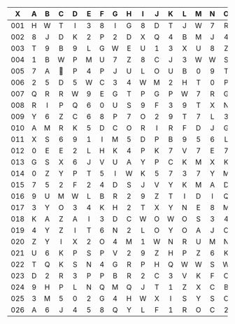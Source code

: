 |X|A|B|C|D|E|F|G|H|I|J|K|L|M|N|O|P|Q|R|S|T|U|V|W|X|Y|Z|
|:-------:|:-------:|:-------:|:-------:|:-------:|:-------:|:-------:|:-------:|:-------:|:-------:|:-------:|:-------:|:-------:|:-------:|:-------:|:-------:|:-------:|:-------:|:-------:|:-------:|:-------:|:-------:|:-------:|:-------:|:-------:|:-------:|:-------:|
|001|H|W|T|I|3|8|I|G|8|D|T|J|W|7|R|O|5|G|Y|7|I|4|H|7|5|V|
|002|8|J|D|K|2|P|2|D|X|Q|4|B|M|J|4|M|U|7|L|K|6|U|1|K|U|S|
|003|T|9|B|9|L|G|W|E|U|1|3|X|U|8|Z|Z|J|O|T|Y|Q|7|R|9||N|
|004|1|B|W|P|M|U|7|Z|8|C|J|3|W|W|S|X|5|1|U|H|H|1|K|5|E|F|
|005|7|A||P|4|P|J|U|L|O|U|B|0|9|T|M|Y|E|N|M|6|C|5|E|V|4|
|006|2|5|D|5|W|C|3|4|W|M|2|H|T|0|P|3|N|K|C|E|F|8|3|K|C|Z|
|007|Q|R|R|W|9|E|G|T|P|G|P|W|7|R|G|L|O|3|N|K|P|U|N|0|O|E|
|008|R|I|P|Q|6|0|U|S|9|F|3|9|T|X|N|Q|I|Z|M|Q|V|M|P|R|P|5|
|009|Y|6|Z|C|6|8|P|7|O|2|9|T|7|L|3|1|Q|N|8|V|Z|P|L|D|M|G|
|010|A|M|R|K|5|D|C|O|R|I|R|F|D|J|G|9|L|5|S|4|I|Q|I|J|8|M|
|011|X|S|6|9|1|I|M|5|D|P|B|9|5|6|L|9|L|G|3|N|B|9|H|H|I|8|
|012|0|E|E|2|L|H|K|4|P|K|7|V|7|E|7|4|L|X|5|2|B|9|9|O|D|F|
|013|G|S|X|6|J|V|U|A|Y|P|C|K|M|X|K|Y|N|Q|E|X|K|T|E|N|S|1|
|014|0|Z|Y|P|T|5|I|W|K|5|7|3|7|Y|M|J|C|Z|Q|F|Y|O|8|7|3|2|
|015|7|5|2|F|2|4|D|S|J|V|Y|K|M|A|D|S|K|T|I|4|M|F|4|J|X|H|
|016|9|U|M|W|L|B|R|2|9|Z|T|I|D|I|Q|G|8|G|V|7|C|Z|7|M|M|C|
|017|3|Y|O|3|4|K|H|2|T|X|Y|N|E|8|M|P|1|O|J|Y|7|6|M|B|8|T|
|018|K|A|Z|A|I|3|D|C|W|O|W|O|S|3|4|O|7|R|D|8|U|5|F|V|Q|U|
|019|4|Y|Z|I|T|6|N|2|L|O|Y|O|A|J|O|6|U|K|M|G|P|B|O|8|D|M|
|020|Z|Y|I|X|2|O|4|M|1|W|N|R|U|M|N|S|I|X|C|W|V|T|G|I|Q|3|
|021|U|6|K|P|S|P|V|2|9|Z|H|P|Z|6|K|5|Y|9|5|8|W|P|2|W|G|A|
|022|T|Q|K|S|N|4|G|R|P|H|Q|W|W|S|W|O|L|E|P|A|7|A|G|K|G|N|
|023|D|2|R|3|P|P|B|R|2|C|3|V|K|F|C|K|K|W|X|4|G|Y|9|R|A|4|
|024|9|H|P|L|N|Q|M|Q|J|T|1|Z|X|C|B|E|I|F|9|I|X|0|I|K|V|F|
|025|3|M|5|0|2|G|4|H|W|X|I|S|Y|S|C|7|Q|V|Z|Z|H|I|2|A|K|N|
|026|A|6|J|4|5|8|Q|Y|L|F|1|R|O|C|2|3|H|S|5|N|R|B|1|Z|B|O|